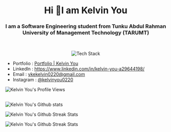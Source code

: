 <h1 align="center">Hi 👋I am Kelvin You</h1>
<h3 align="center">I am a Software Engineering student from Tunku Abdul Rahman University of Management Technology (TARUMT)</h3>
<br/>
<p align="center"><img src="https://skillicons.dev/icons?i=ts,js,flutter,python,firebase,dart,spring,postgres,git,github,java,solidity,android&perline=16" alt="Tech Stack" /> </p>

- Portfolio : <a href="https://kelvinyou.vercel.app/" target="_blank">Portfolio | Kelvin You</a>
- Linkedln : <a href="https://www.linkedin.com/in/kelvin-you-a29644198/" target="_blank">https://www.linkedin.com/in/kelvin-you-a29644198/</a>
- Email : <a href="mailto:ykekelvin0220@gmail.com" target="_blank">ykekelvin0220@gmail.com</a> 
- Instagram : <a href="https://www.instagram.com/kelvinyou0220/" target="_blank">@kelvinyou0220</a> 
<link rel="stylesheet" href="https://use.fontawesome.com/releases/v5.15.3/css/all.css" crossorigin="anonymous">

![Kelvin You's Profile Views](https://komarev.com/ghpvc/?username=KelvinYou&style=flat)



## 
![Kelvin You's Github stats](https://github-readme-stats.vercel.app/api?username=KelvinYou&count_private=true&show_icons=true&theme=dark&hide=issues)
  
![Kelvin You's Github Streak Stats](https://github-readme-streak-stats.herokuapp.com/?user=KelvinYou&theme=dark&hide_border=false)

![Kelvin You's Github Streak Stats](https://github-readme-stats.vercel.app/api/top-langs/?username=KelvinYou&layout=compact&theme=dark&langs_count=10)

<!--
**KelvinYou/KelvinYou** is a ✨ _special_ ✨ repository because its `README.md` (this file) appears on your GitHub profile.

Here are some ideas to get you started:

- 🔭 I’m currently working on ...
- 🌱 I’m currently learning ...
- 👯 I’m looking to collaborate on ...
- 🤔 I’m looking for help with ...
- 💬 Ask me about ...
- 📫 How to reach me: ...
- 😄 Pronouns: ...
- ⚡ Fun fact: ...
-->
